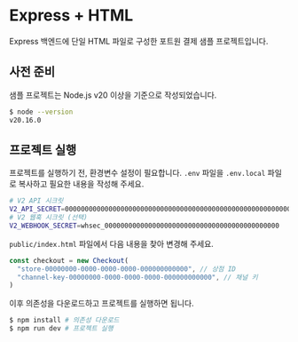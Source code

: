 # Express + HTML

Express 백엔드에 단일 HTML 파일로 구성한 포트원 결제 샘플 프로젝트입니다.

## 사전 준비

샘플 프로젝트는 Node.js v20 이상을 기준으로 작성되었습니다.

```bash
$ node --version
v20.16.0
```

## 프로젝트 실행

프로젝트를 실행하기 전, 환경변수 설정이 필요합니다. `.env` 파일을 `.env.local` 파일로 복사하고 필요한 내용을 작성해 주세요.

```bash
# V2 API 시크릿
V2_API_SECRET=00000000000000000000000000000000000000000000000000000000000000000000000000000000
# V2 웹훅 시크릿 (선택)
V2_WEBHOOK_SECRET=whsec_00000000000000000000000000000000000000000000
```

`public/index.html` 파일에서 다음 내용을 찾아 변경해 주세요.

```js
const checkout = new Checkout(
  "store-00000000-0000-0000-0000-000000000000", // 상점 ID
  "channel-key-00000000-0000-0000-0000-000000000000", // 채널 키
)
```

이후 의존성을 다운로드하고 프로젝트를 실행하면 됩니다.

```bash
$ npm install # 의존성 다운로드
$ npm run dev # 프로젝트 실행
```
